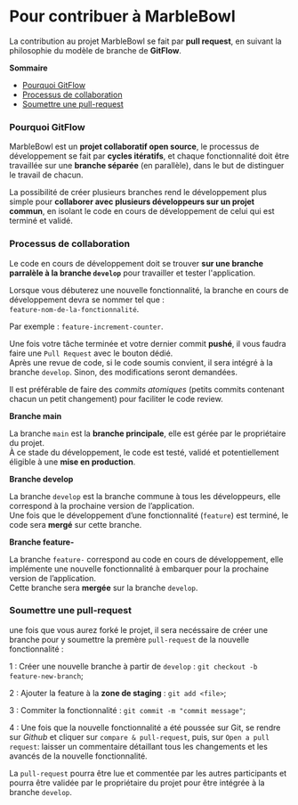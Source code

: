 # Pour contribuer à MarbleBowl
 
La contribution au projet MarbleBowl se fait par **pull request**, en suivant la philosophie du modèle de branche de **GitFlow**.  

**Sommaire**

- [Pourquoi GitFlow](#pourquoi-gitflow)
- [Processus de collaboration](#processus-de-collaboration)
- [Soumettre une pull-request](#soumettre-une-pull-request)


### Pourquoi GitFlow

MarbleBowl est un **projet collaboratif open source**, le processus de développement se fait par **cycles itératifs**, et chaque fonctionnalité doit être travaillée sur une **branche séparée** (en parallèle), dans le but de distinguer le travail de chacun.

La possibilité de créer plusieurs branches rend le développement plus simple pour **collaborer avec plusieurs développeurs sur un projet commun**, en isolant le code en cours de développement de celui qui est terminé et validé. 

### Processus de collaboration

Le code en cours de développement doit se trouver **sur une branche parralèle à la branche `develop`** pour travailler et tester l'application.

Lorsque vous débuterez une nouvelle fonctionnalité, la branche en cours de développement devra se nommer tel que :  
`feature-nom-de-la-fonctionnalité`.

Par exemple : `feature-increment-counter`.

Une fois votre tâche terminée et votre dernier commit **pushé**, il vous faudra faire une `Pull Request` avec le bouton dédié.   
Après une revue de code, si le code soumis convient, il sera intégré à la branche `develop`. Sinon, des modifications seront demandées.

Il est préférable de faire des *commits atomiques* (petits commits contenant chacun un petit changement) pour faciliter le code review.

**Branche main**

La branche `main` est la **branche principale**, elle est gérée par le propriétaire du projet.   
À ce stade du développement, le code est testé, validé et potentiellement éligible à une **mise en production**.

**Branche develop**

La branche `develop` est la branche commune à tous les développeurs, elle correspond à la prochaine version de l’application.  
Une fois que le développement d’une fonctionnalité (`feature`) est terminé, le code sera **mergé** sur cette branche.

**Branche feature-**

La branche `feature-` correspond au code en cours de développement, elle implémente une nouvelle fonctionnalité à embarquer pour la prochaine version de l’application.  
Cette branche sera **mergée** sur la branche `develop`.

### Soumettre une pull-request

une fois que vous aurez forké le projet, il sera necéssaire de créer une branche pour y soumettre la premère `pull-request` de la nouvelle fonctionnalité :

1 : Créer une nouvelle branche à partir de `develop` :
`git checkout -b feature-new-branch`;

2 : Ajouter la feature à la **zone de staging** :
`git add <file>`;

3 : Commiter la fonctionnalité :
`git commit -m "commit message"`;

4 : Une fois que la nouvelle fonctionnalité a été poussée sur Git, se rendre sur *Github* et cliquer sur `compare & pull-request`,
puis, sur `Open a pull request`: laisser un commentaire détaillant tous les changements et les avancés de la nouvelle fonctionnalité.

La `pull-request` pourra être lue et commentée par les autres participants et pourra être validée par le propriétaire du projet pour être intégrée à la branche `develop`.